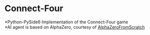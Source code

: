 # Connect-Four
*Python-PySide6 Implementation of the Connect-Four game  
*AI agent is based on AlphaZero, courtesy of [AlphaZeroFromScratch](https://github.com/foersterrobert/AlphaZeroFromScratch/tree/main)
